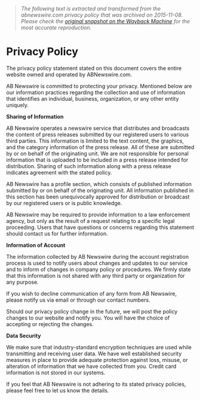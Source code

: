 > *The following text is extracted and transformed from the abnewswire.com privacy policy that was archived on 2015-11-08. Please check the [original snapshot on the Wayback Machine](https://web.archive.org/web/20151108175415id_/http%3A//www.abnewswire.com/privacy_policy.php) for the most accurate reproduction.*

# Privacy Policy

The privacy policy statement stated on this document covers the entire website owned and operated by ABNewswire.com.

AB Newswire is committed to protecting your privacy. Mentioned below are our information practices regarding the collection and use of information that identifies an individual, business, organization, or any other entity uniquely.

**Sharing of Information**

AB Newswire operates a newswire service that distributes and broadcasts the content of press releases submitted by our registered users to various third parties. This information is limited to the text content, the graphics, and the category information of the press release. All of these are submitted by or on behalf of the originating unit. We are not responsible for personal information that is uploaded to be included in a press release intended for distribution. Sharing of such information along with a press release indicates agreement with the stated policy.

AB Newswire has a profile section, which consists of published information submitted by or on behalf of the originating unit. All information published in this section has been unequivocally approved for distribution or broadcast by our registered users or is public knowledge.

AB Newswire may be required to provide information to a law enforcement agency, but only as the result of a request relating to a specific legal proceeding. Users that have questions or concerns regarding this statement should contact us for further information.

**Information of Account**

The information collected by AB Newswire during the account registration process is used to notify users about changes and updates to our service and to inform of changes in company policy or procedures. We firmly state that this information is not shared with any third party or organization for any purpose.

If you wish to decline communication of any form from AB Newswire, please notify us via email or through our contact numbers.

Should our privacy policy change in the future, we will post the policy changes to our website and notify you. You will have the choice of accepting or rejecting the changes.

**Data Security**

We make sure that industry-standard encryption techniques are used while transmitting and receiving user data. We have well established security measures in place to provide adequate protection against loss, misuse, or alteration of information that we have collected from you. Credit card information is not stored in our systems.

If you feel that AB Newswire is not adhering to its stated privacy policies, please feel free to let us know the details.
